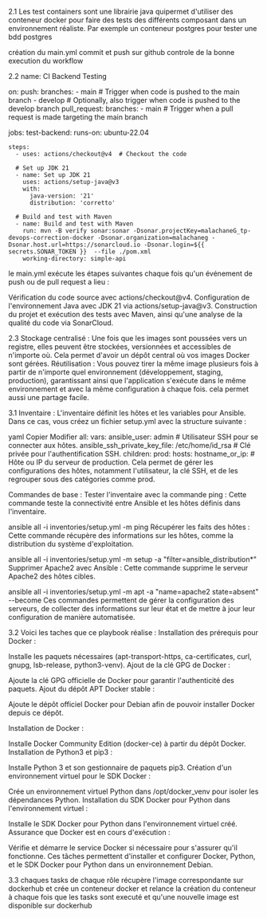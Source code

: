 2.1 Les test containers sont une librairie java quipermet d'utiliser des conteneur docker pour faire des tests des différents composant dans un environnement réaliste.
Par exemple un conteneur postgres pour tester une bdd postgres

création du main.yml
commit et push sur github
controle de la bonne execution du workflow

2.2
name: CI Backend Testing

on:
  push:
    branches:
      - main      # Trigger when code is pushed to the main branch
      - develop   # Optionally, also trigger when code is pushed to the develop branch
  pull_request:
    branches:
      - main      # Trigger when a pull request is made targeting the main branch

jobs:
  test-backend:
    runs-on: ubuntu-22.04

    steps:
      - uses: actions/checkout@v4  # Checkout the code

      # Set up JDK 21
      - name: Set up JDK 21
        uses: actions/setup-java@v3
        with:
          java-version: '21'
          distribution: 'corretto'

      # Build and test with Maven
      - name: Build and test with Maven
        run: mvn -B verify sonar:sonar -Dsonar.projectKey=malachaneG_tp-devops-correction-docker -Dsonar.organization=malachaneg -Dsonar.host.url=https://sonarcloud.io -Dsonar.login=${{ secrets.SONAR_TOKEN }}  --file ./pom.xml
        working-directory: simple-api
le main.yml exécute les étapes suivantes chaque fois qu'un événement de push ou de pull request a lieu :

Vérification du code source avec actions/checkout@v4.
Configuration de l'environnement Java avec JDK 21 via actions/setup-java@v3.
Construction du projet et exécution des tests avec Maven, ainsi qu'une analyse de la qualité du code via SonarCloud.


2.3 Stockage centralisé : Une fois que les images sont poussées vers un registre, elles peuvent être stockées, versionnées et accessibles de n'importe où. 
Cela permet d'avoir un dépôt central où vos images Docker sont gérées.
Réutilisation : Vous pouvez tirer la même image plusieurs fois à partir de n'importe quel environnement (développement, staging, production), garantissant ainsi 
que l'application s'exécute dans le même environnement et avec la même configuration à chaque fois.
cela permet aussi une partage facile.

3.1
Inventaire :
L'inventaire définit les hôtes et les variables pour Ansible. Dans ce cas, vous créez un fichier setup.yml avec la structure suivante :

yaml
Copier
Modifier
all:
  vars:
    ansible_user: admin  # Utilisateur SSH pour se connecter aux hôtes.
    ansible_ssh_private_key_file: /etc/home/id_rsa  # Clé privée pour l'authentification SSH.
  children:
    prod:
      hosts:
        hostname_or_ip:  # Hôte ou IP du serveur de production.
Cela permet de gérer les configurations des hôtes, notamment l'utilisateur, la clé SSH, et de les regrouper sous des catégories comme prod.

Commandes de base :
Tester l'inventaire avec la commande ping : Cette commande teste la connectivité entre Ansible et les hôtes définis dans l'inventaire.

ansible all -i inventories/setup.yml -m ping
Récupérer les faits des hôtes : Cette commande récupère des informations sur les hôtes, comme la distribution du système d'exploitation.

ansible all -i inventories/setup.yml -m setup -a "filter=ansible_distribution*"
Supprimer Apache2 avec Ansible : Cette commande supprime le serveur Apache2 des hôtes cibles.

ansible all -i inventories/setup.yml -m apt -a "name=apache2 state=absent" --become
Ces commandes permettent de gérer la configuration des serveurs, de collecter des informations sur leur état et de mettre à jour leur configuration de manière automatisée.

3.2
Voici les taches que ce playbook réalise :
Installation des prérequis pour Docker :

Installe les paquets nécessaires (apt-transport-https, ca-certificates, curl, gnupg, lsb-release, python3-venv).
Ajout de la clé GPG de Docker :

Ajoute la clé GPG officielle de Docker pour garantir l'authenticité des paquets.
Ajout du dépôt APT Docker stable :

Ajoute le dépôt officiel Docker pour Debian afin de pouvoir installer Docker depuis ce dépôt.


Installation de Docker :

Installe Docker Community Edition (docker-ce) à partir du dépôt Docker.
Installation de Python3 et pip3 :

Installe Python 3 et son gestionnaire de paquets pip3.
Création d'un environnement virtuel pour le SDK Docker :

Crée un environnement virtuel Python dans /opt/docker_venv pour isoler les dépendances Python.
Installation du SDK Docker pour Python dans l'environnement virtuel :

Installe le SDK Docker pour Python dans l'environnement virtuel créé.
Assurance que Docker est en cours d'exécution :

Vérifie et démarre le service Docker si nécessaire pour s'assurer qu'il fonctionne.
Ces tâches permettent d'installer et configurer Docker, Python, et le SDK Docker pour Python dans un environnement Debian.

3.3 chaques tasks de chaque rôle récupère l'image correspondante sur dockerhub et crée un conteneur docker et relance la création du conteneur à chaque fois que les tasks sont executé et qu'une nouvelle image est disponible sur dockerhub

